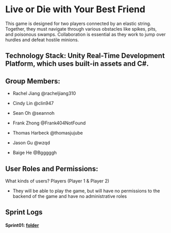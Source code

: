 # Live or Die with Your Best Friend

This game is designed for two players connected by an elastic string. Together, they must navigate through various obstacles like spikes, pits, and poisonous swamps. Collaboration is essential as they work to jump over hurdles and defeat hostile minions.

## Technology Stack: Unity Real-Time Development Platform, which uses built-in assets and C#.

## Group Members:
- Rachel Jiang @racheljiang310

- Cindy Lin @clin947

- Sean Oh @seannoh

- Frank Zhong @Frank404NotFound

- Thomas Harbeck @thomasjujube

- Jason Gu @wzqd

- Baige He @Bgggggh

## User Roles and Permissions:
What kinds of users? Players (Player 1 & Player 2)
- They will be able to play the game, but will have no permissions to the backend of the game and have no administrative roles


## Sprint Logs
#### Sprint01: [folder](https://github.com/ucsb-cs148-w24/project-pj09-liveordie/tree/main/team/sprint01)


